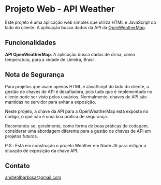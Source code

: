 # Projeto Web - API Weather

Este projeto é uma aplicação web simples que utiliza HTML e JavaScript do lado do cliente.
A aplicação busca dados da API da [OpenWeatherMap](https://openweathermap.org/city/3458575).



## Funcionalidades

**API OpenWeatherMap**: A aplicação busca dados de clima, como temperatura, para a cidade de Limeira, Brasil. 

## Nota de Segurança

Para projetos que usam apenas HTML e JavaScript do lado do cliente, a gestão de chaves de API é desafiadora, pois tudo que é implementado no cliente pode ser visto pelos usuários. Normalmente, chaves de API são mantidas no servidor para evitar a exposição.

Neste projeto, a chave da API para a OpenWeatherMap está exposta no código, o que não é uma boa prática de segurança.

Recomenda-se, geralmente, como forma de boas práticas de codagem, considerar uma abordagem diferente para a gestão de chaves de API em projetos futuros.

P.S.: Está em construção o projeto Weather em Node.JS para mitigar a situação de exposição da chave API.

## Contato

andrehlbarbosa@gmail.com
